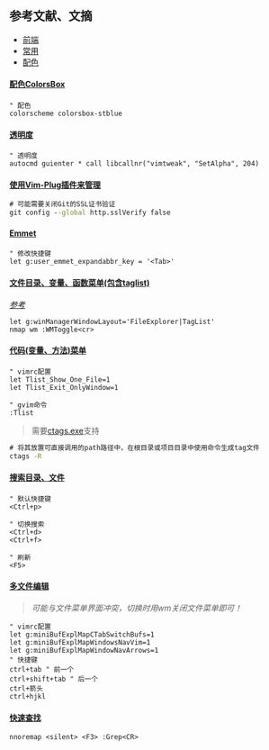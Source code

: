 ## 参考文献、文摘
* [前端](https://github.com/ruanyl/bigvim)
* [常用](http://blog.csdn.net/namecyf/article/details/7787523)
* [配色](http://vimcolors.com/)




#### [配色ColorsBox](https://github.com/mkarmona/colorsbox)
```vim
" 配色
colorscheme colorsbox-stblue
```


#### [透明度](http://www.vim.org/scripts/download_script.php?src_id=2103)
```vim
" 透明度
autocmd guienter * call libcallnr("vimtweak", "SetAlpha", 204)
```


#### [使用Vim-Plug插件来管理](https://github.com/junegunn/vim-plug)
```.bat
# 可能需要关闭Git的SSL证书验证
git config --global http.sslVerify false
```


#### [Emmet](https://github.com/mattn/emmet-vim)
```vim
" 修改快捷键
let g:user_emmet_expandabbr_key = '<Tab>'
```


#### [文件目录、变量、函数菜单(包含taglist)](http://www.vim.org/scripts/download_script.php?src_id=754)
[*参考*](http://www.cnblogs.com/xia520pi/p/3659270.html)
```vim
let g:winManagerWindowLayout='FileExplorer|TagList'
nmap wm :WMToggle<cr>
```


#### [代码(变量、方法)菜单](http://www.vim.org/scripts/download_script.php?src_id=7701)
```vim
" vimrc配置
let Tlist_Show_One_File=1
let Tlist_Exit_OnlyWindow=1

" gvim命令
:Tlist
```
> 需要[ctags.exe](http://prdownloads.sourceforge.net/ctags/ec57w32.zip)支持
```.bat
# 将其放置可直接调用的path路径中，在根目录或项目目录中使用命令生成tag文件
ctags -R
```


#### [搜索目录、文件](https://github.com/kien/ctrlp.vim)
```vim
" 默认快捷键
<Ctrl+p>

" 切换搜索
<Ctrl+d>
<Ctrl+f>

" 刷新
<F5>
```


#### [多文件编辑](http://www.vim.org/scripts/download_script.php?src_id=3640)
> *可能与文件菜单界面冲突，切换时用wm关闭文件菜单即可！*
```vim
" vimrc配置
let g:miniBufExplMapCTabSwitchBufs=1
let g:miniBufExplMapWindowsNavVim=1
let g:miniBufExplMapWindowNavArrows=1
" 快捷键
ctrl+tab " 前一个
ctrl+shift+tab " 后一个
ctrl+箭头
ctrl+hjkl
```


#### [快速查找](http://www.vim.org/scripts/download_script.php?src_id=7645)
```vim
nnoremap <silent> <F3> :Grep<CR>
```


